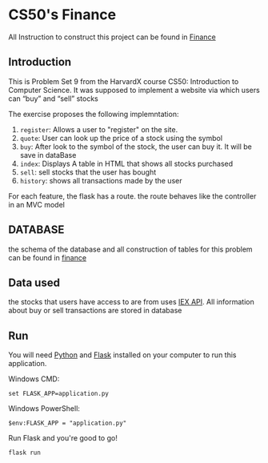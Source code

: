 # CS50's Finance

All Instruction to construct this project can be found in [Finance](https://cs50.harvard.edu/x/2021/psets/9/finance/)

## Introduction
This is Problem Set 9  from the HarvardX course CS50: Introduction to Computer Science.
It was supposed to implement a website via which users can “buy” and “sell” stocks

The exercise proposes the following implemntation:

1. `register`: Allows a user to "register" on the site. 
2. `quote`: User can look up the price of a stock using the symbol
3. `buy`: After look to the symbol of the stock, the user can buy it. It will be save in dataBase 
4. `index`: Displays A table in HTML that shows all stocks purchased 
5. `sell`: sell stocks that the user has bought
6. `history`: shows all transactions made by the user

For each feature, the flask has a route. the route behaves like the controller in an MVC model
## DATABASE
the schema of the database and all construction of tables for this problem can be found in [finance](/database)


## Data used
the stocks that users have access to are from uses [IEX API](https://iexcloud.io/). All information about buy or sell transactions are stored in database 

## Run
You will need [Python](https://www.python.org/downloads/) and [Flask](https://flask.palletsprojects.com/en/1.1.x/installation/) installed on your computer to run this application.

Windows CMD:

`set FLASK_APP=application.py`

Windows PowerShell:

`$env:FLASK_APP = "application.py"`

Run Flask and you're good to go!

`flask run`
